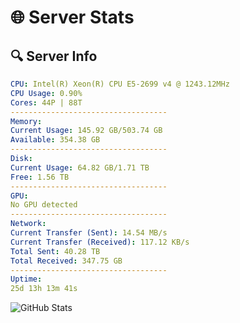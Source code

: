 # 🌐 Server Stats
## 🔍 Server Info
```yaml
CPU: Intel(R) Xeon(R) CPU E5-2699 v4 @ 1243.12MHz
CPU Usage: 0.90%
Cores: 44P | 88T
-----------------------------------
Memory:
Current Usage: 145.92 GB/503.74 GB
Available: 354.38 GB
-----------------------------------
Disk:
Current Usage: 64.82 GB/1.71 TB
Free: 1.56 TB
-----------------------------------
GPU:
No GPU detected
-----------------------------------
Network:
Current Transfer (Sent): 14.54 MB/s
Current Transfer (Received): 117.12 KB/s
Total Sent: 40.28 TB
Total Received: 347.75 GB
-----------------------------------
Uptime:
25d 13h 13m 41s
```
![GitHub Stats](https://img.shields.io/badge/Updated-2025-04-02_10:36:30-blue)